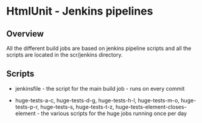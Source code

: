 # HtmlUnit - Jenkins pipelines

Overview
--------
All the different build jobs are based on jenkins pipeline scripts and all the scripts are located in the scr/jenkins directory.

Scripts
--------
* jenkinsfile - the script for the main build job - runs on every commit

* huge-tests-a-c, huge-tests-d-g, huge-tests-h-l, huge-tests-m-o, huge-tests-p-r, huge-tests-s, huge-tests-t-z, huge-tests-element-closes-element - the various scripts for the huge jobs running once per day


